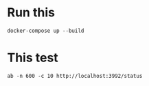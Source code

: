 # Run this

```
docker-compose up --build
```

# This test

```
ab -n 600 -c 10 http://localhost:3992/status
```